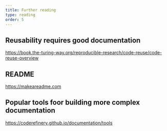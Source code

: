 ```yaml
---
title: Further reading
type: reading
order: 5
---
```


## Reusability requires good documentation

<https://book.the-turing-way.org/reproducible-research/code-reuse/code-reuse-overview>

## README

<https://makeareadme.com>

## Popular tools foor building more complex documentation

<https://coderefinery.github.io/documentation/tools>
